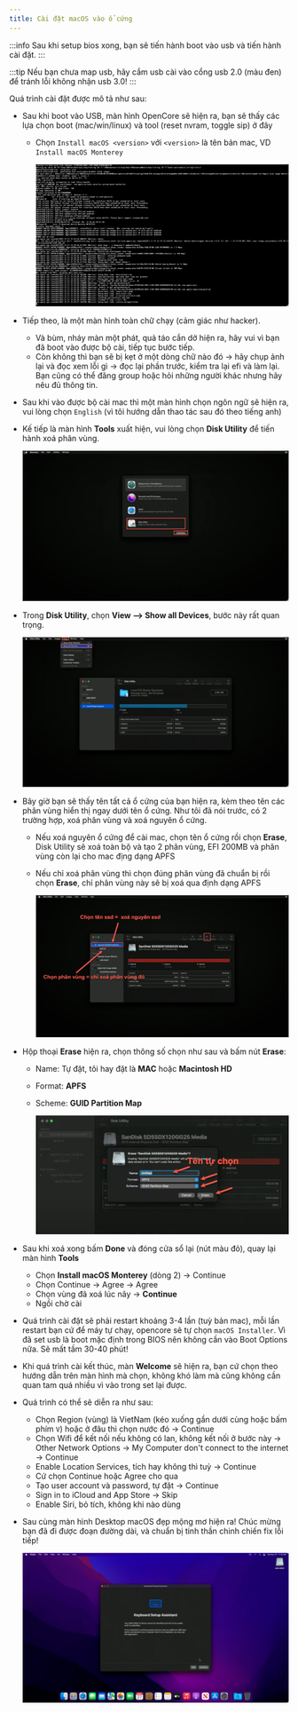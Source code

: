 ```yaml
---
title: Cài đặt macOS vào ổ cứng
---
```


:::info
Sau khi setup bios xong, bạn sẽ tiến hành boot vào usb và tiến hành cài đặt.
:::

:::tip
Nếu bạn chưa map usb, hãy cắm usb cài vào cổng usb 2.0 (màu đen) để tránh lỗi không nhận usb 3.0!
:::

Quá trình cài đặt được mô tả như sau:

- Sau khi boot vào USB, màn hình OpenCore sẽ hiện ra, bạn sẽ thấy các lựa chọn boot (mac/win/linux) và tool (reset nvram, toggle sip) ở đây
  - Chọn `Install macOS <version>` với `<version>` là tên bản mac, VD `Install macOS Monterey`

    ![](/img/docs/installation/install-1.png)

- Tiếp theo, là một màn hình toàn chữ chạy (cảm giác như hacker).
  - Và bùm, nháy màn một phát, quả táo cắn dở hiện ra, hãy vui vì bạn đã boot vào được bộ cài, tiếp tục bước tiếp.
  - Còn không thì bạn sẽ bị kẹt ở một dòng chữ nào đó -> hãy chụp ảnh lại và đọc xem lỗi gì -> đọc lại phần trước, kiểm tra lại efi và làm lại. Bạn cũng có thể đăng group hoặc hỏi những người khác nhưng hãy nêu đủ thông tin.

- Sau khi vào được bộ cài mac thì một màn hình chọn ngôn ngữ sẽ hiện ra, vui lòng chọn `English` (vì tôi hướng dẫn thao tác sau đó theo tiếng anh)

- Kế tiếp là màn hình **Tools** xuất hiện, vui lòng chọn **Disk Utility** để tiến hành xoá phân vùng.

    ![](/img/docs/installation/install-2.png)

- Trong **Disk Utility**, chọn **View --> Show all Devices**, bước này rất quan trọng.

    ![](/img/docs/installation/install-3.png)

- Bây giờ bạn sẽ thấy tên tất cả ổ cứng của bạn hiện ra, kèm theo tên các phân vùng hiển thị ngay dưới tên ổ cứng. Như tôi đã nói trước, có 2 trường hợp, xoá phân vùng và xoá nguyên ổ cứng.
  - Nếu xoá nguyên ổ cứng để cài mac, chọn tên ổ cứng rồi chọn **Erase**, Disk Utility sẽ xoá toàn bộ và tạo 2 phân vùng, EFI 200MB và phân vùng còn lại cho mac địng dạng APFS
  - Nếu chỉ xoá phân vùng thì chọn đúng phân vùng đã chuẩn bị rồi chọn **Erase**, chỉ phân vùng này sẽ bị xoá qua định dạng APFS
  
    ![](/img/docs/installation/install-4.png)

- Hộp thoại **Erase** hiện ra, chọn thông số chọn như sau và bấm nút **Erase**:
  - Name: Tự đặt, tôi hay đặt là **MAC** hoặc **Macintosh HD**
  - Format: **APFS**
  - Scheme: **GUID Partition Map**

    ![](/img/docs/installation/install-5.png)

- Sau khi xoá xong bấm **Done** và đóng cửa sổ lại (nút màu đỏ), quay lại màn hình **Tools**
  - Chọn **Install macOS Monterey** (dòng 2) -> Continue
  - Chọn Continue -> Agree -> Agree
  - Chọn vùng đã xoá lúc nãy -> **Continue**
  - Ngồi chờ cài

- Quá trình cài đặt sẽ phải restart khoảng 3-4 lần (tuỳ bản mac), mỗi lần restart bạn cứ để máy tự chạy, opencore sẽ tự chọn `macOS Installer`. Vì đã set usb là boot mặc định trong BIOS nên không cần vào Boot Options nữa. Sẽ mất tầm 30-40 phút!

- Khi quá trình cài kết thúc, màn **Welcome** sẽ hiện ra, bạn cứ chọn theo hướng dẫn trên màn hình mà chọn, không khó làm mà cũng không cần quan tam quá nhiều vì vào trong set lại được.
- Quá trình có thể sẽ diễn ra như sau:
  - Chọn Region (vùng) là VietNam (kéo xuống gần dưới cùng hoặc bấm phím `V`) hoặc ở đâu thì chọn nước đó -> Continue
  - Chọn Wifi để kết nối nếu không có lan, không kết nối ở bước này -> Other Network Options -> My Computer don't connect to the internet -> Continue
  - Enable Location Services, tích hay không thì tuỳ -> Continue
  - Cứ chọn Continue hoặc Agree cho qua
  - Tạo user account và password, tự đặt -> Continue
  - Sign in to iCloud and App Store -> Skip
  - Enable Siri, bỏ tích, không khi nào dùng

- Sau cùng màn hình Desktop macOS đẹp mộng mơ hiện ra! Chúc mừng bạn đã đi được đoạn đường dài, và chuẩn bị tinh thần chinh chiến fix lỗi tiếp!

    ![](/img/docs/installation/install-6.png)

